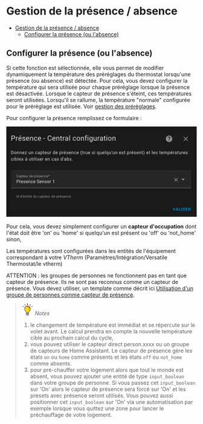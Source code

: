 # Gestion de la présence / absence

- [Gestion de la présence / absence](#gestion-de-la-présence--absence)
  - [Configurer la présence (ou l'absence)](#configurer-la-présence-ou-labsence)

## Configurer la présence (ou l'absence)

Si cette fonction est sélectionnée, elle vous permet de modifier dynamiquement la température des préréglages du thermostat lorsqu'une présence (ou absence) est détectée. Pour cela, vous devez configurer la température qui sera utilisée pour chaque préréglage lorsque la présence est désactivée. Lorsque le capteur de présence s'éteint, ces températures seront utilisées. Lorsqu'il se rallume, la température "normale" configurée pour le préréglage est utilisée. Voir [gestion des préréglages](feature-presets.md).

Pour configurer la présence remplissez ce formulaire :

![image](images/config-presence.png)

Pour cela, vous devez simplement configurer un **capteur d'occupation** dont l'état doit être 'on' ou 'home' si quelqu'un est présent ou 'off' ou 'not_home' sinon,

Les températures sont configurées dans les entités de l'équipement correspondant à votre _VTherm_ (Paramètres/Intégration/Versatile Thermostat/le vtherm)

ATTENTION : les groupes de personnes ne fonctionnent pas en tant que capteur de présence. Ils ne sont pas reconnus comme un capteur de présence. Vous devez utiliser, un template comme décrit ici [Utilisation d'un groupe de personnes comme capteur de présence](troubleshooting.md#utilisation-dun-groupe-de-personnes-comme-capteur-de-présence).

> ![Astuce](images/tips.png) _*Notes*_
> 1. le changement de température est immédiat et se répercute sur le volet avant. Le calcul prendra en compte la nouvelle température cible au prochain calcul du cycle,
> 2. vous pouvez utiliser le capteur direct person.xxxx ou un groupe de capteurs de Home Assistant. Le capteur de présence gère les états ``on`` ou ``home`` comme présents et les états ``off`` ou ``not_home`` comme absents.
> 3. pour pré-chauffer votre logement alors que tout le monde est absent, vous pouvez ajouter une entité de type `input_boolean` dans votre groupe de personne. Si vous passez cet `input_boolean` sur 'On' alors le capteur de présence sera forcé sur 'On' et les presets avec présence seront utilisés. Vous pouvez aussi positionner cet `input_boolean` sur 'On' via une automatisation par exemple lorsque vous quittez une zone pour lancer le préchauffage de votre logement.

